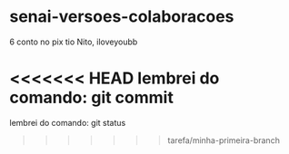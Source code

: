 # senai-versoes-colaboracoes
6 conto no pix tio Nito, iloveyoubb

<<<<<<< HEAD
lembrei do comando: git commit
=======
lembrei do comando: git status
>>>>>>> tarefa/minha-primeira-branch
